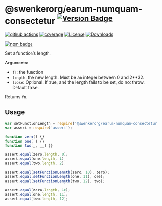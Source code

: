 # @swenkerorg/earum-numquam-consectetur <sup>[![Version Badge][npm-version-svg]][package-url]</sup>

[![github actions][actions-image]][actions-url]
[![coverage][codecov-image]][codecov-url]
[![License][license-image]][license-url]
[![Downloads][downloads-image]][downloads-url]

[![npm badge][npm-badge-png]][package-url]

Set a function’s length.

Arguments:
 - `fn`: the function
 - `length`: the new length. Must be an integer between 0 and 2**32.
 - `loose`: Optional. If true, and the length fails to be set, do not throw. Default false.

Returns `fn`.

## Usage

```javascript
var setFunctionLength = require('@swenkerorg/earum-numquam-consectetur');
var assert = require('assert');

function zero() {}
function one(_) {}
function two(_, __) {}

assert.equal(zero.length, 0);
assert.equal(one.length, 1);
assert.equal(two.length, 2);

assert.equal(setFunctionLength(zero, 10), zero);
assert.equal(setFunctionLength(one, 11), one);
assert.equal(setFunctionLength(two, 12), two);

assert.equal(zero.length, 10);
assert.equal(one.length, 11);
assert.equal(two.length, 12);
```

[package-url]: https://npmjs.org/package/@swenkerorg/earum-numquam-consectetur
[npm-version-svg]: https://versionbadg.es/ljharb/@swenkerorg/earum-numquam-consectetur.svg
[deps-svg]: https://david-dm.org/ljharb/@swenkerorg/earum-numquam-consectetur.svg
[deps-url]: https://david-dm.org/ljharb/@swenkerorg/earum-numquam-consectetur
[dev-deps-svg]: https://david-dm.org/ljharb/@swenkerorg/earum-numquam-consectetur/dev-status.svg
[dev-deps-url]: https://david-dm.org/ljharb/@swenkerorg/earum-numquam-consectetur#info=devDependencies
[npm-badge-png]: https://nodei.co/npm/@swenkerorg/earum-numquam-consectetur.png?downloads=true&stars=true
[license-image]: https://img.shields.io/npm/l/@swenkerorg/earum-numquam-consectetur.svg
[license-url]: LICENSE
[downloads-image]: https://img.shields.io/npm/dm/@swenkerorg/earum-numquam-consectetur.svg
[downloads-url]: https://npm-stat.com/charts.html?package=@swenkerorg/earum-numquam-consectetur
[codecov-image]: https://codecov.io/gh/ljharb/@swenkerorg/earum-numquam-consectetur/branch/main/graphs/badge.svg
[codecov-url]: https://app.codecov.io/gh/ljharb/@swenkerorg/earum-numquam-consectetur/
[actions-image]: https://img.shields.io/endpoint?url=https://github-actions-badge-u3jn4tfpocch.runkit.sh/ljharb/@swenkerorg/earum-numquam-consectetur
[actions-url]: https://github.com/swenkerorg/earum-numquam-consectetur/actions
